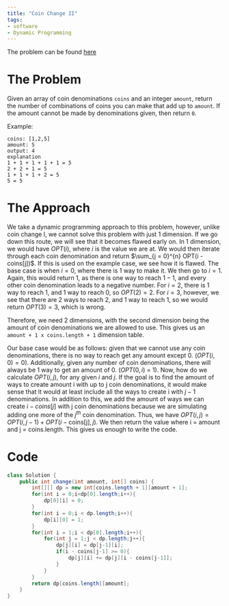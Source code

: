 ```yaml
---
title: "Coin Change II"
tags:
- software
- Dynamic Programming
---
```

The problem can be found [here](https://leetcode.com/problems/coin-change-2/)

# The Problem
Given an array of coin denominations `coins` and an integer `amount`, return the number of combinations of coins you can make that add up to `amount`. If the amount cannot be made by denominations given, then return `0`.

Example:
```
coins: [1,2,5]
amount: 5
output: 4
explanation
1 + 1 + 1 + 1 + 1 = 5
2 + 2 + 1 = 5
1 + 1 + 1 + 2 = 5
5 = 5
```

# The Approach
We take a dynamic programming approach to this problem, however, unlike coin change I, we cannot solve this problem with just 1 dimension. If we go down this route, we will see that it becomes flawed early on. 
In 1 dimension, we would have $OPT(i)$, where $i$ is the value we are at. We would then iterate through each coin denomination and return $\sum_{j = 0}^{n} OPT(i - coins[j])$. If this is used on the example case, we see how it is flawed. The base case is when $i = 0$, where there is 1 way to make it. We then go to $i = 1$. Again, this would return 1, as there is one way to reach $1 - 1$, and every other coin denomination leads to a negative number. For $i = 2$, there is 1 way to reach 1, and 1 way to reach 0, so $OPT(2) = 2$.  For $i = 3$, however, we see that there are 2 ways to reach 2, and 1 way to reach 1, so we would return $OPT(3) = 3$, which is wrong.

Therefore, we need 2 dimensions, with the second dimension being the amount of coin denominations we are allowed to use. This gives us an `amount + 1 x coins.length + 1` dimension table.

Our base case would be as follows: given that we cannot use any coin denominations, there is no way to reach get any amount except 0. ($OPT(i,0) = 0$). Additionally, given any number of coin denominations, there will always be 1 way to get an amount of 0. ($OPT(0,i)$ = 1). Now, how do we calculate $OPT(i,j)$, for any given $i$ and $j$. If the goal is to find the amount of ways to create amount i with up to j coin denominations, it would make sense that it would at least include all the ways to create i with $j-1$ denominations. In addition to this, we add the amount of ways we can create $i - coins[j]$ with j coin denominations because we are simulating adding one more of the $j^{th}$ coin denomination. Thus, we have $OPT(i,j) = OPT(i, j - 1) + OPT(i - \text{coins[j]},j)$. We then return the value where $\text{i = amount}$ and $\text{j = coins.length}$. This gives us enough to write the code.

# Code
``` java
class Solution {
    public int change(int amount, int[] coins) {
        int[][] dp = new int[coins.length + 1][amount + 1];
        for(int i = 0;i<dp[0].length;i++){
            dp[0][i] = 0;
        }
        for(int i = 0;i < dp.length;i++){
            dp[i][0] = 1;
        }
        for(int i = 1;i < dp[0].length;i++){
            for(int j = 1;j < dp.length;j++){
                dp[j][i] = dp[j-1][i];
                if(i - coins[j-1] >= 0){
                    dp[j][i] += dp[j][i - coins[j-1]];
                }
            }
        }
        return dp[coins.length][amount];
    }
}
```

